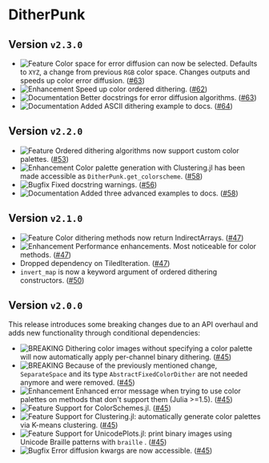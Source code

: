 # DitherPunk
## Version `v2.3.0`
- ![Feature][badge-feature] Color space for error diffusion can now be selected. Defaults to `XYZ`, a change from previous `RGB` color space. Changes outputs and speeds up color error diffusion. ([#63][pr-63])
- ![Enhancement][badge-enhancement] Speed up color ordered dithering. ([#62][pr-62])
- ![Documentation][badge-docs] Better docstrings for error diffusion algorithms. ([#63][pr-63])
- ![Documentation][badge-docs] Added ASCII dithering example to docs. ([#64][pr-64])

## Version `v2.2.0`
- ![Feature][badge-feature] Ordered dithering algorithms now support custom color palettes. ([#53][pr-53])
- ![Enhancement][badge-enhancement] Color palette generation with Clustering.jl has been made accessible as `DitherPunk.get_colorscheme`. ([#58][pr-58])
- ![Bugfix][badge-bugfix] Fixed docstring warnings. ([#56][pr-56])
- ![Documentation][badge-docs] Added three advanced examples to docs. ([#58][pr-58])

## Version `v2.1.0`
- ![Feature][badge-feature] Color dithering methods now return IndirectArrays. ([#47][pr-47])
- ![Enhancement][badge-enhancement] Performance enhancements. Most noticeable for color methods. ([#47][pr-47])
- Dropped dependency on TiledIteration. ([#47][pr-47])
- `invert_map` is now a keyword argument of ordered dithering constructors. ([#50][pr-50])

## Version `v2.0.0`
This release introduces some breaking changes due to an API overhaul and adds new functionality through conditional dependencies:
- ![BREAKING][badge-breaking] Dithering color images without specifying a color palette will now automatically apply per-channel binary dithering. ([#45][pr-45])
- ![BREAKING][badge-breaking] Because of the previously mentioned change, `SeparateSpace` and its type `AbstractFixedColorDither` are not needed anymore and were removed. ([#45][pr-45])
- ![Enhancement][badge-enhancement] Enhanced error message when trying to use color palettes on methods that don't support them (Julia >=1.5). ([#45][pr-45])
- ![Feature][badge-feature] Support for ColorSchemes.jl. ([#45][pr-45])
- ![Feature][badge-feature] Support for Clustering.jl: automatically generate color palettes via K-means clustering. ([#45][pr-45])
- ![Feature][badge-feature] Support for UnicodePlots.jl: print binary images using Unicode Braille patterns with `braille` . ([#45][pr-45])
- ![Bugfix][badge-bugfix] Error diffusion kwargs are now accessible. ([#45][pr-45])

<!--
# Badges
![BREAKING][badge-breaking]
![Deprecation][badge-deprecation]
![Feature][badge-feature]
![Enhancement][badge-enhancement]
![Bugfix][badge-bugfix]
![Security][badge-security]
![Experimental][badge-experimental]
![Maintenance][badge-maintenance]
![Documentation][badge-docs]
-->

[pr-45]: https://github.com/JuliaImages/DitherPunk.jl/pull/45
[pr-47]: https://github.com/JuliaImages/DitherPunk.jl/pull/47
[pr-50]: https://github.com/JuliaImages/DitherPunk.jl/pull/50
[pr-53]: https://github.com/JuliaImages/DitherPunk.jl/pull/53
[pr-56]: https://github.com/JuliaImages/DitherPunk.jl/pull/56
[pr-58]: https://github.com/JuliaImages/DitherPunk.jl/pull/58
[pr-62]: https://github.com/JuliaImages/DitherPunk.jl/pull/62
[pr-63]: https://github.com/JuliaImages/DitherPunk.jl/pull/63
[pr-64]: https://github.com/JuliaImages/DitherPunk.jl/pull/64

[badge-breaking]: https://img.shields.io/badge/BREAKING-red.svg
[badge-deprecation]: https://img.shields.io/badge/deprecation-orange.svg
[badge-feature]: https://img.shields.io/badge/feature-green.svg
[badge-enhancement]: https://img.shields.io/badge/enhancement-blue.svg
[badge-bugfix]: https://img.shields.io/badge/bugfix-purple.svg
[badge-security]: https://img.shields.io/badge/security-black.svg
[badge-experimental]: https://img.shields.io/badge/experimental-lightgrey.svg
[badge-maintenance]: https://img.shields.io/badge/maintenance-gray.svg
[badge-docs]: https://img.shields.io/badge/docs-orange.svg
